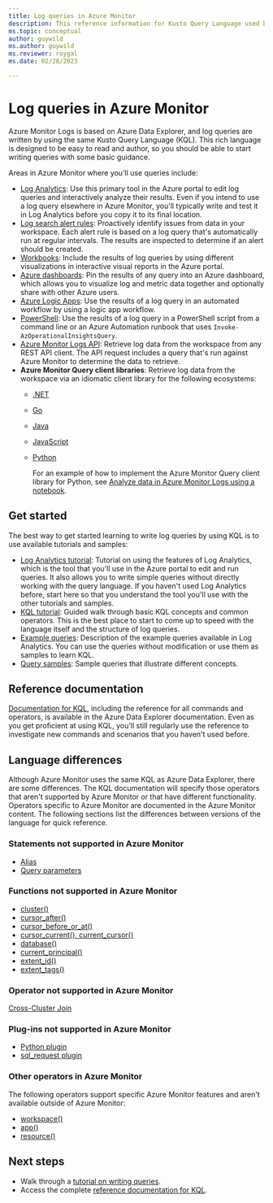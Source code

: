 ```yaml
---
title: Log queries in Azure Monitor
description: This reference information for Kusto Query Language used by Azure Monitor includes elements specific to Azure Monitor and elements not supported in Azure Monitor log queries.
ms.topic: conceptual
author: guywild
ms.author: guywild
ms.reviewer: roygal
ms.date: 02/28/2023

---
```


# Log queries in Azure Monitor
Azure Monitor Logs is based on Azure Data Explorer, and log queries are written by using the same Kusto Query Language (KQL). This rich language is designed to be easy to read and author, so you should be able to start writing queries with some basic guidance.

Areas in Azure Monitor where you'll use queries include:

- [Log Analytics](../logs/log-analytics-overview.md): Use this primary tool in the Azure portal to edit log queries and interactively analyze their results. Even if you intend to use a log query elsewhere in Azure Monitor, you'll typically write and test it in Log Analytics before you copy it to its final location.
- [Log search alert rules](../alerts/alerts-overview.md): Proactively identify issues from data in your workspace. Each alert rule is based on a log query that's automatically run at regular intervals. The results are inspected to determine if an alert should be created.
- [Workbooks](../visualize/workbooks-overview.md): Include the results of log queries by using different visualizations in interactive visual reports in the Azure portal.
- [Azure dashboards](../visualize/tutorial-logs-dashboards.md): Pin the results of any query into an Azure dashboard, which allows you to visualize log and metric data together and optionally share with other Azure users.
- [Azure Logic Apps](../../connectors/connectors-azure-monitor-logs.md): Use the results of a log query in an automated workflow by using a logic app workflow.
- [PowerShell](/powershell/module/az.operationalinsights/invoke-azoperationalinsightsquery): Use the results of a log query in a PowerShell script from a command line or an Azure Automation runbook that uses `Invoke-AzOperationalInsightsQuery`.
- [Azure Monitor Logs API](/rest/api/loganalytics/): Retrieve log data from the workspace from any REST API client. The API request includes a query that's run against Azure Monitor to determine the data to retrieve.
- **Azure Monitor Query client libraries**: Retrieve log data from the workspace via an idiomatic client library for the following ecosystems:
  - [.NET](/dotnet/api/overview/azure/Monitor.Query-readme)
  - [Go](https://pkg.go.dev/github.com/Azure/azure-sdk-for-go/sdk/monitor/query/azlogs)
  - [Java](/java/api/overview/azure/monitor-query-readme)
  - [JavaScript](/javascript/api/overview/azure/monitor-query-readme)
  - [Python](/python/api/overview/azure/monitor-query-readme)
  
    For an example of how to implement the Azure Monitor Query client library for Python, see [Analyze data in Azure Monitor Logs using a notebook](../logs/notebooks-azure-monitor-logs.md). 

## Get started
The best way to get started learning to write log queries by using KQL is to use available tutorials and samples:

- [Log Analytics tutorial](./log-analytics-tutorial.md): Tutorial on using the features of Log Analytics, which is the tool that you'll use in the Azure portal to edit and run queries. It also allows you to write simple queries without directly working with the query language. If you haven't used Log Analytics before, start here so that you understand the tool you'll use with the other tutorials and samples.
- [KQL tutorial](/azure/data-explorer/kusto/query/tutorial?pivots=azuremonitor): Guided walk through basic KQL concepts and common operators. This is the best place to start to come up to speed with the language itself and the structure of log queries.
- [Example queries](../logs/queries.md): Description of the example queries available in Log Analytics. You can use the queries without modification or use them as samples to learn KQL.
- [Query samples](/azure/data-explorer/kusto/query/samples?pivots=azuremonitor): Sample queries that illustrate different concepts.

## Reference documentation
[Documentation for KQL](/azure/data-explorer/kusto/query/), including the reference for all commands and operators, is available in the Azure Data Explorer documentation. Even as you get proficient at using KQL, you'll still regularly use the reference to investigate new commands and scenarios that you haven't used before.

## Language differences
Although Azure Monitor uses the same KQL as Azure Data Explorer, there are some differences. The KQL documentation will specify those operators that aren't supported by Azure Monitor or that have different functionality. Operators specific to Azure Monitor are documented in the Azure Monitor content. The following sections list the differences between versions of the language for quick reference.

### Statements not supported in Azure Monitor

* [Alias](/azure/kusto/query/aliasstatement)
* [Query parameters](/azure/kusto/query/queryparametersstatement)

### Functions not supported in Azure Monitor

* [cluster()](/azure/kusto/query/clusterfunction)
* [cursor_after()](/azure/kusto/query/cursorafterfunction)
* [cursor_before_or_at()](/azure/kusto/query/cursorbeforeoratfunction)
* [cursor_current(), current_cursor()](/azure/kusto/query/cursorcurrent)
* [database()](/azure/kusto/query/databasefunction)
* [current_principal()](/azure/kusto/query/current-principalfunction)
* [extent_id()](/azure/kusto/query/extentidfunction)
* [extent_tags()](/azure/kusto/query/extenttagsfunction)

### Operator not supported in Azure Monitor

[Cross-Cluster Join](/azure/kusto/query/joincrosscluster)

### Plug-ins not supported in Azure Monitor

* [Python plugin](/azure/kusto/query/pythonplugin)
* [sql_request plugin](/azure/kusto/query/sqlrequestplugin)

### Other operators in Azure Monitor
The following operators support specific Azure Monitor features and aren't available outside of Azure Monitor:

* [workspace()](../logs/cross-workspace-query.md#query-across-log-analytics-workspaces-using-workspace)
* [app()](../logs/cross-workspace-query.md#query-across-classic-application-insights-applications-using-app)
* [resource()](../logs/cross-workspace-query.md#correlate-data-between-resources-using-resource)


## Next steps
- Walk through a [tutorial on writing queries](/azure/data-explorer/kusto/query/tutorial?pivots=azuremonitor).
- Access the complete [reference documentation for KQL](/azure/kusto/query/).
